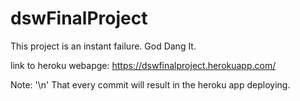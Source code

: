 # dswFinalProject

This project is an instant failure. God Dang It.

link to heroku webapge: https://dswfinalproject.herokuapp.com/ 

Note: '\n'
That every commit will result in the heroku app deploying. 
